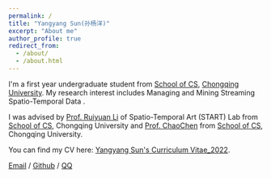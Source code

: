 ```yaml
---
permalink: /
title: "Yangyang Sun(孙杨洋)"
excerpt: "About me"
author_profile: true
redirect_from: 
  - /about/
  - /about.html
---
```


I'm a first year undergraduate student from [School of CS](http://www.cs.cqu.edu.cn/), [Chongqing University](https://www.cqu.edu.cn/). My research interest includes Managing and Mining Streaming Spatio-Temporal Data .

I was advised by [Prof. Ruiyuan Li](http://www.kangry.net/blog/ruiyuanli) of Spatio-Temporal Art (START) Lab  from [School of CS](http://www.cs.cqu.edu.cn/), Chongqing University and [Prof. ChaoChen](http://www.cs.cqu.edu.cn/info/1322/6092.htm) from [School of CS](http://www.cs.cqu.edu.cn/), Chongqing University.

You can find my CV here: [Yangyang Sun's Curriculum Vitae_2022](../assets/Curriculum_Vitae.pdf_2022.pdf).

[Email](mailto:sunyangyang@edu.cqu.cn) / [Github](https://github.com/YangySun) / [QQ](tencent://AddContact/?fromId=45&fromSubId=1&subcmd=all&uin=775959301) 

